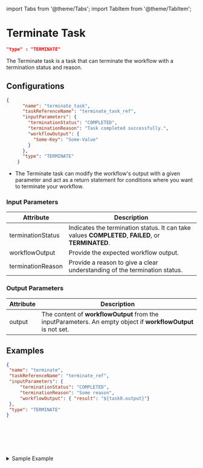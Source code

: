 import Tabs from '@theme/Tabs';
import TabItem from '@theme/TabItem';

# Terminate Task

 ```json
 "type" : "TERMINATE"
 ```

The Terminate task is a task that can terminate the workflow with a termination status and reason.

## Configurations

```json
{
      "name": "terminate_task",
      "taskReferenceName": "terminate_task_ref",
      "inputParameters": {
        "terminationStatus": "COMPLETED",
        "terminationReason": "Task completed successfully.",
        "workflowOutput": {
          "Some-Key": "Some-Value"
        }
      },
      "type": "TERMINATE"
    }
```
* The Terminate task can modify the workflow's output with a given parameter and act as a return statement for conditions where you want to terminate your workflow.

### Input Parameters

| Attribute         | Description                                                                                        |
| ----------------- | -------------------------------------------------------------------------------------------------- |
| terminationStatus | Indicates the termination status. It can take values **COMPLETED**, **FAILED**, or **TERMINATED**. |
| workflowOutput    | Provide the expected workflow output.                                                              |
| terminationReason | Provide a reason to give a clear understanding of the termination status.                          |

### Output Parameters

| Attribute | Description                                                                                                   |
| --------- | ------------------------------------------------------------------------------------------------------------- |
| output    | The content of **workflowOutput** from the inputParameters. An empty object if **workflowOutput** is not set. |

## Examples

<Tabs>
<TabItem value="JSON"  lable="JSON">

```json
{
 "name": "terminate",
 "taskReferenceName": "terminate_ref",
 "inputParameters": {
     "terminationStatus": "COMPLETED",
     "terminationReason": "Some reason",
     "workflowOutput": { "result": "${task0.output}"}
 },
 "type": "TERMINATE"
}
```

</TabItem>
<TabItem value="Java" label="Java">

```java

```

</TabItem>
<TabItem value="Golang" label="Golang">

```go

```
</TabItem>
<TabItem value="Python" label="Python">

```python

```

</TabItem>
<TabItem value="CSharp" label="CSharp">

```csharp

```
</TabItem>
<TabItem value="Javascript" label="Javascript">

```javascript

```
</TabItem>

<TabItem value="clojure" label="Clojure">

```clojure

```

</TabItem>
</Tabs>

<details><summary>Sample Example</summary>
<p>
Suppose in a workflow, we have to make a decision to ship the courier with the shipping service providers based on input provided while running the workflow. If the input provided while running the workflow does not match with the available shipping providers, then the workflow will fail and return. If the input provided matches, then it goes ahead.
<br/>
Here is a snippet that shows the default switch case terminating the workflow:

```json
{
 "name": "switch_task",
 "taskReferenceName": "switch_task",
 "type": "SWITCH",
 "defaultCase": [
     {
     "name": "terminate",
     "taskReferenceName": "terminate",
     "type": "TERMINATE",
     "inputParameters": {
         "terminationStatus": "FAILED",
         "terminationReason":"Shipping provider not found."
     }     
   }
  ]
}
```

Workflow gets created as shown in the diagram.

![Conductor UI - Workflow Diagram](/img/tutorial/Terminate_Task.png)
</p>
</details>